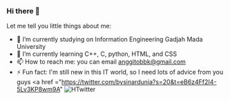 ### Hi there 👋
Let me tell you little things about me:
- 🔭 I’m currently studying on Information Engineering Gadjah Mada University
- 🌱 I’m currently learning C++, C, python, HTML, and CSS
- 📫 How to reach me: you can email anggitobbk@gmail.com
- ⚡ Fun fact: I'm still new in this IT world, so I need lots of advice from you guys
<a href ="https://twitter.com/bysinardunia?s=20&t=eB6z4Ff2I4-5Lv3KP8wm9A"
  <img src="https://img.shields.io/twitter/follow/bysinardunia?style=social" alt="HTwitter">
</a>
